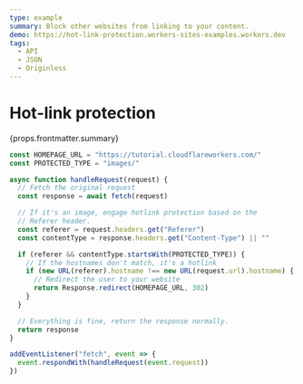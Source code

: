 ```yaml
---
type: example
summary: Block other websites from linking to your content.
demo: https://hot-link-protection.workers-sites-examples.workers.dev
tags:
  - API
  - JSON
  - Originless
---
```


# Hot-link protection

<ContentColumn>
  <p>{props.frontmatter.summary}</p>
</ContentColumn>

```js
const HOMEPAGE_URL = "https://tutorial.cloudflareworkers.com/"
const PROTECTED_TYPE = "images/"

async function handleRequest(request) {
  // Fetch the original request
  const response = await fetch(request)

  // If it's an image, engage hotlink protection based on the
  // Referer header.
  const referer = request.headers.get("Referer")
  const contentType = response.headers.get("Content-Type") || ""

  if (referer && contentType.startsWith(PROTECTED_TYPE)) {
    // If the hostnames don't match, it's a hotlink
    if (new URL(referer).hostname !== new URL(request.url).hostname) {
      // Redirect the user to your website
      return Response.redirect(HOMEPAGE_URL, 302)
    }
  }

  // Everything is fine, return the response normally.
  return response
}

addEventListener("fetch", event => {
  event.respondWith(handleRequest(event.request))
})
```

<!-- ## Demo

<p><a href={props.frontmatter.demo}>Open demo</a></p>

<Demo src={props.frontmatter.demo} title={props.frontmatter.summary} height="395"/> -->
